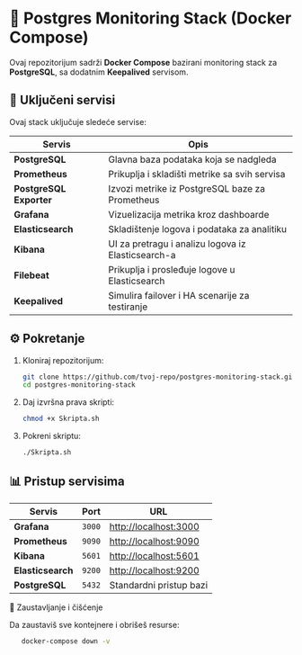 # 🐘 Postgres Monitoring Stack (Docker Compose)

Ovaj repozitorijum sadrži **Docker Compose** bazirani monitoring stack za **PostgreSQL**, sa dodatnim **Keepalived** servisom.

## 🧩 Uključeni servisi

Ovaj stack uključuje sledeće servise:

| Servis | Opis |
|--------|------|
| **PostgreSQL** | Glavna baza podataka koja se nadgleda |
| **Prometheus** | Prikuplja i skladišti metrike sa svih servisa |
| **PostgreSQL Exporter** | Izvozi metrike iz PostgreSQL baze za Prometheus |
| **Grafana** | Vizuelizacija metrika kroz dashboarde |
| **Elasticsearch** | Skladištenje logova i podataka za analitiku |
| **Kibana** | UI za pretragu i analizu logova iz Elasticsearch-a |
| **Filebeat** | Prikuplja i prosleđuje logove u Elasticsearch |
| **Keepalived** | Simulira failover i HA scenarije za testiranje |

## ⚙️ Pokretanje

1. Kloniraj repozitorijum:
   ```bash
   git clone https://github.com/tvoj-repo/postgres-monitoring-stack.git
   cd postgres-monitoring-stack
2. Daj izvršna prava skripti:
   ```bash
   chmod +x Skripta.sh
3. Pokreni skriptu:
   ```bash
   ./Skripta.sh

## 📊 Pristup servisima

   | Servis            | Port   | URL                                            |
| ----------------- | ------ | ---------------------------------------------- |
| **Grafana**       | `3000` | [http://localhost:3000](http://localhost:3000) |
| **Prometheus**    | `9090` | [http://localhost:9090](http://localhost:9090) |
| **Kibana**        | `5601` | [http://localhost:5601](http://localhost:5601) |
| **Elasticsearch** | `9200` | [http://localhost:9200](http://localhost:9200) |
| **PostgreSQL**    | `5432` | Standardni pristup bazi                        |


🧹 Zaustavljanje i čišćenje

Da zaustaviš sve kontejnere i obrišeš resurse:
```bash
   docker-compose down -v
